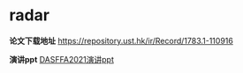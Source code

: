 # radar
**论文下载地址** https://repository.ust.hk/ir/Record/1783.1-110916  

**演讲ppt**
[DASFFA2021演讲ppt](/DASFAA2021.pptx)
